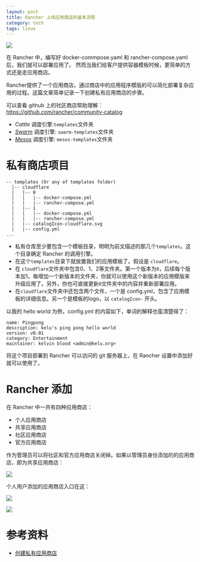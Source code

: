 ```yaml
---
layout: post
title: Rancher 上线应用商店的基本流程
category: tech
tags: linux
---
```

![](https://cdn.kelu.org/blog/tags/rancher.jpg)

在 Rancher 中，编写好 docker-commpose.yaml 和 rancher-compose.yaml 后，我们就可以部署应用了。
然而当我们给客户提供容器模板时候，更简单的方式还是走应用商店。

Rancher提供了一个应用商店，通过商店中的应用程序模版的可以简化部署复杂应用的过程。这篇文章简单记录一下创建私有应用商店的步骤。

可以查看 github 上的社区商店帮助理解：<https://github.com/rancher/community-catalog> 

*   _Cattle_ 调度引擎:`templates`文件夹
*   _[Swarm](http://rancher.com/docs/rancher/v1.6/zh/swarm/)_ 调度引擎: `swarm-templates`文件夹
*   _[Mesos](http://rancher.com/docs/rancher/v1.6/zh/mesos/)_ 调度引擎: `mesos-templates`文件夹


# 私有商店项目

```
-- templates (Or any of templates folder)
  |-- cloudflare
  |   |-- 0
  |   |   |-- docker-compose.yml
  |   |   |-- rancher-compose.yml
  |   |-- 1
  |   |   |-- docker-compose.yml
  |   |   |-- rancher-compose.yml
  |   |-- catalogIcon-cloudflare.svg
  |   |-- config.yml
...
```
* 私有仓库至少要包含一个模板目录，明明为前文描述的那几个`templates`。这个目录确定 Rancher 的调用引擎。
* 在这个`templates`目录下就放置我们的应用模板了。假设是 `cloudflare`。
* 在 `cloudflare`文件夹中包含0、1、2等文件夹。第一个版本为`0`，后续每个版本加1。每增加一个新版本的文件夹，你就可以使用这个新版本的应用模版来升级应用了。另外，你也可直接更新`0`文件夹中的内容并重新部署应用。
* 在`cloudflare`文件夹中还包含两个文件，一个是 config.yml，包含了应用模板的详细信息。另一个是模板的logo，以 `catalogIcon-` 开头。

以我的 hello world 为例，config.yml 的内容如下，单词的解释也蛮清楚得了：

	name: Pingpong
	description: kelu's ping pong hello world
	version: v0.01
	category: Entertainment
	maintainer: kelvin blood <admin@kelu.org>

将这个项目部署到 Rancher 可以访问的 git 服务器上，在 Rancher 设置中添加好就可以使用了。

# Rancher 添加

在 Rancher 中一共有四种应用商店：

* 个人应用商店
* 共享应用商店
* 社区应用商店
* 官方应用商店

作为管理员可以将社区和官方应用商店关闭掉。如果以管理员身份添加的的应用商店，即为共享应用商店：

![](https://cdn.kelu.org/blog/2017/11/rancher41.jpg)

个人用户添加的应用商店入口在这：

![](https://cdn.kelu.org/blog/2017/11/rancher42.jpg)

![](https://cdn.kelu.org/blog/2017/11/rancher43.jpg)

# 参考资料

* [创建私有应用商店](http://rancher.com/docs/rancher/v1.6/zh/catalog/private-catalog/)